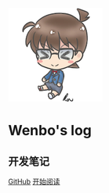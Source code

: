 ![logo](assets/logo/logo.webp)

# Wenbo's log

## 开发笔记  

[GitHub](<https://github.com/wenboLee/wenbo_doc>)
[开始阅读](README.md)
